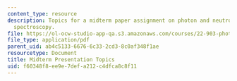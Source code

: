 ```yaml
---
content_type: resource
description: Topics for a midterm paper assignment on photon and neutron scattering
  spectroscopy.
file: https://ol-ocw-studio-app-qa.s3.amazonaws.com/courses/22-903-photon-and-neutron-scattering-spectroscopy-and-its-applications-in-condensed-matter-spring-2005/f60348f8ee9e7defa212c4dfca8c8f11_mdtrm_assgnmnt_r.pdf
file_type: application/pdf
parent_uid: ab4c5133-6676-6c33-2cd3-8c0af348f1ae
resourcetype: Document
title: Midterm Presentation Topics
uid: f60348f8-ee9e-7def-a212-c4dfca8c8f11
---
```

